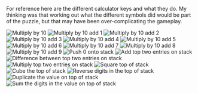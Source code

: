 For reference here are the different calculator keys and what
they do.  My thinking was that working out what the different
symbols did would be part of the puzzle, but that may have been
over-complicating the gameplay.

![Multiply by 10](cb12.png)
![Multiply by 10 add 1](cb13.png)
![Multiply by 10 add 2](cb14.png)
![Multiply by 10 add 3](cb15.png)
![Multiply by 10 add 4](cb16.png)
![Multiply by 10 add 5](cb17.png)
![Multiply by 10 add 6](cb18.png)
![Multiply by 10 add 7](cb19.png)
![Multiply by 10 add 8](cb20.png)
![Multiply by 10 add 9](cb21.png)
![Push 0 onto stack](cb23.png)
![Add top two entries on stack](cb24.png)
![Difference between top two entries on stack](cb25.png)
![Multiply top two entries on stack](cb26.png)
![Square top of stack](cb27.png)
![Cube the top of stack](cb28.png)
![Reverse digits in the top of stack](cb29.png)
![Duplicate the value on top of stack](cb30.png)
![Sum the digits in the value on top of stack](cb31.png)
